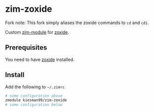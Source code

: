 # zim-zoxide

Fork note: This fork simply aliases the zoxide commands to `cd` and `cdi`.

Custom [zim-module](https://github.com/zimfw/zimfw) for [zoxide](https://github.com/ajeetdsouza/zoxide).

## Prerequisites

You need to have [zoxide](https://github.com/ajeetdsouza/zoxide) installed.

## Install

Add the following to `~/.zimrc`

```sh
# some configuration above
zmodule kiesman99/zim-zoxide
# some configuration below
```
